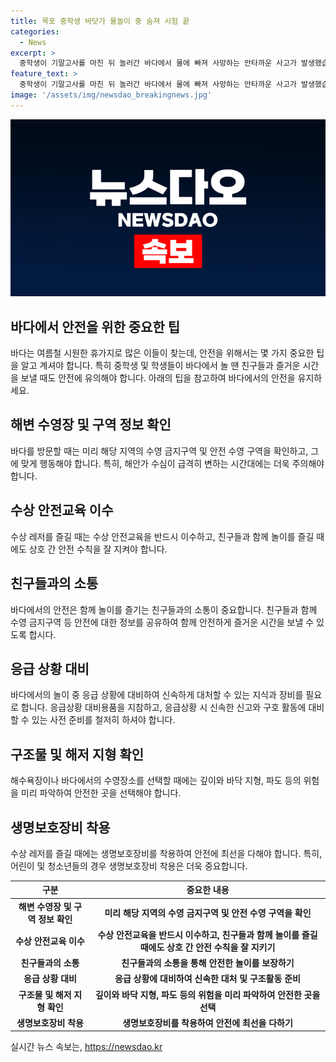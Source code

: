 ```yaml
---
title: 목포 중학생 바닷가 물놀이 중 숨져 시험 끝
categories:
  - News
excerpt: >
  중학생이 기말고사를 마친 뒤 놀러간 바다에서 물에 빠져 사망하는 안타까운 사고가 발생했습니다. 사고 발생 시간대에는 잔잔한 파도였지만, 수심이 깊어 안전하지 않았습니다. 사고가 발생한 곳은 수영 금지구역이었고, A군의 친구들은 사고 발생 상황을 파악하지 못했습니다. 이에 대한 정확한 경위가 조사 중이니, 안전수칙을 더욱 인지시키는 계기가 될 것입니다. (150자)
feature_text: >
  중학생이 기말고사를 마친 뒤 놀러간 바다에서 물에 빠져 사망하는 안타까운 사고가 발생했습니다. 사고 발생 시간대에는 잔잔한 파도였지만, 수심이 깊어 안전하지 않았습니다. 사고가 발생한 곳은 수영 금지구역이었고, A군의 친구들은 사고 발생 상황을 파악하지 못했습니다. 이에 대한 정확한 경위가 조사 중이니, 안전수칙을 더욱 인지시키는 계기가 될 것입니다. (150자)
image: '/assets/img/newsdao_breakingnews.jpg'
---
```


<p><img src="/assets/img/newsdao_breakingnews.jpg" alt="koreaapp 속보" /></p>

<h2 data-ke-size="size26">바다에서 안전을 위한 중요한 팁</h2>

<p data-ke-size="size16">바다는 여름철 시원한 휴가지로 많은 이들이 찾는데, 안전을 위해서는 몇 가지 중요한 팁을 알고 계셔야 합니다. 특히 중학생 및 학생들이 바다에서 놀 땐 친구들과 즐거운 시간을 보낼 때도 안전에 유의해야 합니다. 아래의 팁을 참고하여 바다에서의 안전을 유지하세요.</p>

<h2 data-ke-size="size26">해변 수영장 및 구역 정보 확인</h2>

<p data-ke-size="size16">바다를 방문할 때는 미리 해당 지역의 수영 금지구역 및 안전 수영 구역을 확인하고, 그에 맞게 행동해야 합니다. 특히, 해안가 수심이 급격히 변하는 시간대에는 더욱 주의해야 합니다.</p>

<h2 data-ke-size="size26">수상 안전교육 이수</h2>

<p data-ke-size="size16">수상 레저를 즐길 때는 수상 안전교육을 반드시 이수하고, 친구들과 함께 놀이를 즐길 때에도 상호 간 안전 수칙을 잘 지켜야 합니다.</p>

<h2 data-ke-size="size26">친구들과의 소통</h2>

<p data-ke-size="size16">바다에서의 안전은 함께 놀이를 즐기는 친구들과의 소통이 중요합니다. 친구들과 함께 수영 금지구역 등 안전에 대한 정보를 공유하여 함께 안전하게 즐거운 시간을 보낼 수 있도록 합시다.</p>

<h2 data-ke-size="size26">응급 상황 대비</h2>

<p data-ke-size="size16">바다에서의 놀이 중 응급 상황에 대비하여 신속하게 대처할 수 있는 지식과 장비를 필요로 합니다. 응급상황 대비용품을 지참하고, 응급상황 시 신속한 신고와 구호 활동에 대비할 수 있는 사전 준비를 철저히 하셔야 합니다.</p>

<h2 data-ke-size="size26">구조물 및 해저 지형 확인</h2>

<p data-ke-size="size16">해수욕장이나 바다에서의 수영장소를 선택할 때에는 깊이와 바닥 지형, 파도 등의 위험을 미리 파악하여 안전한 곳을 선택해야 합니다.</p>

<h2 data-ke-size="size26">생명보호장비 착용</h2>

<p data-ke-size="size16">수상 레저를 즐길 때에는 생명보호장비를 착용하여 안전에 최선을 다해야 합니다. 특히, 어린이 및 청소년들의 경우 생명보호장비 착용은 더욱 중요합니다.</p>

<table>
    <thead>
        <tr>
            <th>구분</th>
            <th>중요한 내용</th>
        </tr>
    </thead>
    <tbody>
        <tr>
            <td style="text-align: center; height: 17px;"><b>해변 수영장 및 구역 정보 확인</b></td>
            <td style="text-align: center; height: 17px;"><b>미리 해당 지역의 수영 금지구역 및 안전 수영 구역을 확인</b></td>
        </tr>
        <tr>
            <td style="text-align: center; height: 17px;"><b>수상 안전교육 이수</b></td>
            <td style="text-align: center; height: 17px;"><b>수상 안전교육을 반드시 이수하고, 친구들과 함께 놀이를 즐길 때에도 상호 간 안전 수칙을 잘 지키기</b></td>
        </tr>
        <tr>
            <td style="text-align: center; height: 17px;"><b>친구들과의 소통</b></td>
            <td style="text-align: center; height: 17px;"><b>친구들과의 소통을 통해 안전한 놀이를 보장하기</b></td>
        </tr>
        <tr>
            <td style="text-align: center; height: 17px;"><b>응급 상황 대비</b></td>
            <td style="text-align: center; height: 17px;"><b>응급 상황에 대비하여 신속한 대처 및 구조활동 준비</b></td>
        </tr>
        <tr>
            <td style="text-align: center; height: 17px;"><b>구조물 및 해저 지형 확인</b></td>
            <td style="text-align: center; height: 17px;"><b>깊이와 바닥 지형, 파도 등의 위험을 미리 파악하여 안전한 곳을 선택</b></td>
        </tr>
        <tr>
            <td style="text-align: center; height: 17px;"><b>생명보호장비 착용</b></td>
            <td style="text-align: center; height: 17px;"><b>생명보호장비를 착용하여 안전에 최선을 다하기</b></td>
        </tr>
    </tbody>
</table>
실시간 뉴스 속보는, <a href="https://newsdao.kr" rel="dofollow">https://newsdao.kr</a>


